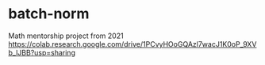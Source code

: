 # batch-norm

Math mentorship project from 2021
https://colab.research.google.com/drive/1PCvyHOoGQAzl7wacJ1K0oP_9XVb_lJBB?usp=sharing